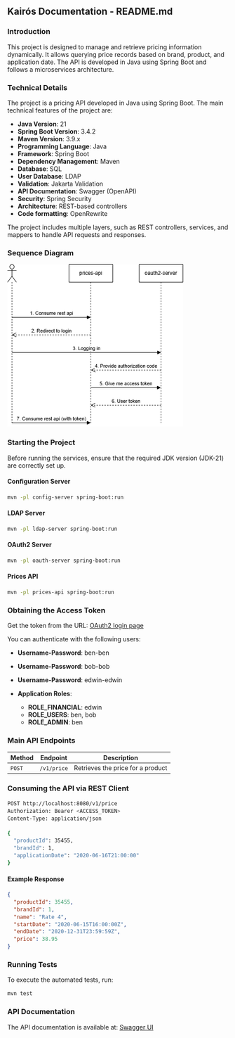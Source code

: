 ## Kairós Documentation - README.md

### Introduction
This project is designed to manage and retrieve pricing information dynamically. It allows querying price records based on brand, product, and application date. The API is developed in Java using Spring Boot and follows a microservices architecture.

### Technical Details

The project is a pricing API developed in Java using Spring Boot. The main technical features of the project are:

- **Java Version**: 21
- **Spring Boot Version**: 3.4.2
- **Maven Version**: 3.9.x
- **Programming Language**: Java
- **Framework**: Spring Boot
- **Dependency Management**: Maven
- **Database**: SQL
- **User Database**: LDAP
- **Validation**: Jakarta Validation
- **API Documentation**: Swagger (OpenAPI)
- **Security**: Spring Security
- **Architecture**: REST-based controllers
- **Code formatting**: OpenRewrite

The project includes multiple layers, such as REST controllers, services, and mappers to handle API requests and responses.

### Sequence Diagram

![](sequence.png)

### Starting the Project

Before running the services, ensure that the required JDK version (JDK-21) are correctly set up.

#### Configuration Server
```bash
mvn -pl config-server spring-boot:run
```

#### LDAP Server
```bash
mvn -pl ldap-server spring-boot:run
```

#### OAuth2 Server
```bash
mvn -pl oauth-server spring-boot:run
```

#### Prices API
```bash
mvn -pl prices-api spring-boot:run
```

### Obtaining the Access Token

Get the token from the URL: [OAuth2 login page](http://localhost:8080/login/oauth2/code/prices-api)

You can authenticate with the following users:

- **Username-Password**: ben-ben
- **Username-Password**: bob-bob
- **Username-Password**: edwin-edwin

- **Application Roles**:
    - **ROLE_FINANCIAL**: edwin
    - **ROLE_USERS**: ben, bob
    - **ROLE_ADMIN**: ben

### Main API Endpoints

| Method  | Endpoint         | Description                          |
|---------|-----------------|--------------------------------------|
| `POST`  | `/v1/price`      | Retrieves the price for a product   |

### Consuming the API via REST Client

```bash
POST http://localhost:8080/v1/price
Authorization: Bearer <ACCESS_TOKEN>
Content-Type: application/json

{
  "productId": 35455,
  "brandId": 1,
  "applicationDate": "2020-06-16T21:00:00"
}
```

#### Example Response
```json
{
  "productId": 35455,
  "brandId": 1,
  "name": "Rate 4",
  "startDate": "2020-06-15T16:00:00Z",
  "endDate": "2020-12-31T23:59:59Z",
  "price": 38.95
}
```

### Running Tests
To execute the automated tests, run:
```bash
mvn test
```

### API Documentation

The API documentation is available at: [Swagger UI](http://localhost:8080/swagger-ui/index.html)

